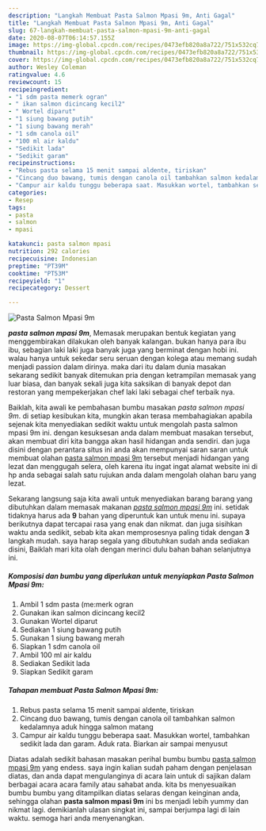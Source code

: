 ```yaml
---
description: "Langkah Membuat Pasta Salmon Mpasi 9m, Anti Gagal"
title: "Langkah Membuat Pasta Salmon Mpasi 9m, Anti Gagal"
slug: 67-langkah-membuat-pasta-salmon-mpasi-9m-anti-gagal
date: 2020-08-07T06:14:57.155Z
image: https://img-global.cpcdn.com/recipes/0473efb820a8a722/751x532cq70/pasta-salmon-mpasi-9m-foto-resep-utama.jpg
thumbnail: https://img-global.cpcdn.com/recipes/0473efb820a8a722/751x532cq70/pasta-salmon-mpasi-9m-foto-resep-utama.jpg
cover: https://img-global.cpcdn.com/recipes/0473efb820a8a722/751x532cq70/pasta-salmon-mpasi-9m-foto-resep-utama.jpg
author: Wesley Coleman
ratingvalue: 4.6
reviewcount: 15
recipeingredient:
- "1 sdm pasta memerk ogran"
- " ikan salmon dicincang kecil2"
- " Wortel diparut"
- "1 siung bawang putih"
- "1 siung bawang merah"
- "1 sdm canola oil"
- "100 ml air kaldu"
- "Sedikit lada"
- "Sedikit garam"
recipeinstructions:
- "Rebus pasta selama 15 menit sampai aldente, tiriskan"
- "Cincang duo bawang, tumis dengan canola oil tambahkan salmon kedalamnya aduk hingga salmon matang"
- "Campur air kaldu tunggu beberapa saat. Masukkan wortel, tambahkan sedikit lada dan garam. Aduk rata. Biarkan air sampai menyusut"
categories:
- Resep
tags:
- pasta
- salmon
- mpasi

katakunci: pasta salmon mpasi 
nutrition: 292 calories
recipecuisine: Indonesian
preptime: "PT39M"
cooktime: "PT53M"
recipeyield: "1"
recipecategory: Dessert

---
```



![Pasta Salmon Mpasi 9m](https://img-global.cpcdn.com/recipes/0473efb820a8a722/751x532cq70/pasta-salmon-mpasi-9m-foto-resep-utama.jpg)

<b><i>pasta salmon mpasi 9m</i></b>, Memasak merupakan bentuk kegiatan yang menggembirakan dilakukan oleh banyak kalangan. bukan hanya para ibu ibu, sebagian laki laki juga banyak juga yang berminat dengan hobi ini. walau hanya untuk sekedar seru seruan dengan kolega atau memang sudah menjadi passion dalam dirinya. maka dari itu dalam dunia masakan sekarang sedikit banyak ditemukan pria dengan ketrampilan memasak yang luar biasa, dan banyak sekali juga kita saksikan di banyak depot dan restoran yang mempekerjakan chef laki laki sebagai chef terbaik nya.



Baiklah, kita awali ke pembahasan bumbu masakan <i>pasta salmon mpasi 9m</i>. di setiap kesibukan kita, mungkin akan terasa membahagiakan apabila sejenak kita menyediakan sedikit waktu untuk mengolah pasta salmon mpasi 9m ini. dengan kesuksesan anda dalam membuat masakan tersebut, akan membuat diri kita bangga akan hasil hidangan anda sendiri. dan juga disini dengan perantara situs ini anda akan mempunyai saran saran untuk membuat olahan <u>pasta salmon mpasi 9m</u> tersebut menjadi hidangan yang lezat dan menggugah selera, oleh karena itu ingat ingat alamat website ini di hp anda sebagai salah satu rujukan anda dalam mengolah olahan baru yang lezat.


Sekarang langsung saja kita awali untuk menyediakan barang barang yang dibutuhkan dalam memasak makanan <u><i>pasta salmon mpasi 9m</i></u> ini. setidak tidaknya harus ada <b>9</b> bahan yang diperuntuk kan untuk menu ini. supaya berikutnya dapat tercapai rasa yang enak dan nikmat. dan juga sisihkan waktu anda sedikit, sebab kita akan memprosesnya paling tidak dengan <b>3</b> langkah mudah. saya harap segala yang dibutuhkan sudah anda sediakan disini, Baiklah mari kita olah dengan merinci dulu bahan bahan selanjutnya ini.

<!--inarticleads1-->

##### Komposisi dan bumbu yang diperlukan untuk menyiapkan Pasta Salmon Mpasi 9m:

1. Ambil 1 sdm pasta (me:merk ogran
1. Gunakan  ikan salmon dicincang kecil2
1. Gunakan  Wortel diparut
1. Sediakan 1 siung bawang putih
1. Gunakan 1 siung bawang merah
1. Siapkan 1 sdm canola oil
1. Ambil 100 ml air kaldu
1. Sediakan Sedikit lada
1. Siapkan Sedikit garam




<!--inarticleads2-->

##### Tahapan membuat Pasta Salmon Mpasi 9m:

1. Rebus pasta selama 15 menit sampai aldente, tiriskan
1. Cincang duo bawang, tumis dengan canola oil tambahkan salmon kedalamnya aduk hingga salmon matang
1. Campur air kaldu tunggu beberapa saat. Masukkan wortel, tambahkan sedikit lada dan garam. Aduk rata. Biarkan air sampai menyusut




Diatas adalah sedikit bahasan masakan perihal bumbu bumbu <u>pasta salmon mpasi 9m</u> yang endess. saya ingin kalian sudah paham dengan penjelasan diatas, dan anda dapat mengulanginya di acara lain untuk di sajikan dalam berbagai acara acara family atau sahabat anda. kita bs menyesuaikan bumbu bumbu yang ditampilkan diatas selaras dengan keinginan anda, sehingga olahan <b>pasta salmon mpasi 9m</b> ini bs menjadi lebih yummy dan nikmat lagi. demikianlah ulasan singkat ini, sampai berjumpa lagi di lain waktu. semoga hari anda menyenangkan.
